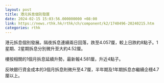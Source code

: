 ```yaml
---
layout: post
title: 港元拆息個別發展
date: 2024-02-15 15:03:56.000000000 +08:00
link: https://news.rthk.hk/rthk/ch/component/k2/1740496-20240215.htm
categories: rthk
---
```


港元拆息個別發展。隔夜拆息連續兩日回落，跌至4.057厘，較上日跌約8點子。1星期、2星期拆息分別微升至大約4.52厘。

樓按相關的1個月拆息延續升勢，最新報4.581厘，升近4點子。 

反映銀行資金成本的3個月拆息則微升至4.7厘，半年期及1年期拆息亦繼續企穩4.7厘以上。
